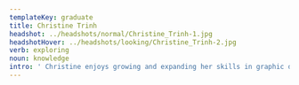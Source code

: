 ```yaml
---
templateKey: graduate
title: Christine Trinh
headshot: ../headshots/normal/Christine_Trinh-1.jpg
headshotHover: ../headshots/looking/Christine_Trinh-2.jpg
verb: exploring
noun: knowledge
intro: ' Christine enjoys growing and expanding her skills in graphic design. She believes in exploring different problems and developing new knowledge to help others and expand their understanding. Her interests in design are brand identity, typography, editorial, package, and UI/UX design. She combines her skills in design to raise awareness through her work and she appreciates challenges and always ready for new chances. '
---
```


